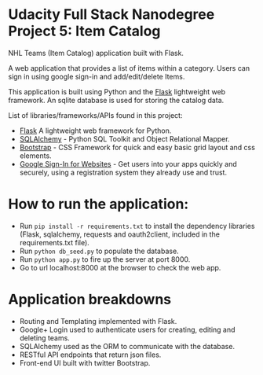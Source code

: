 # Udacity Full Stack Nanodegree Project 5: Item Catalog
NHL Teams (Item Catalog) application built with Flask.

A web application that provides a list of items within a category. Users can sign in using google sign-in and add/edit/delete Items.

This application is built using Python and the [Flask](http://flask.pocoo.org/) lightweight web framework. An sqlite database is used for storing the catalog data.

List of libraries/frameworks/APIs found in this project:
* [Flask](http://flask.pocoo.org/) A lightweight web framework for Python.
* [SQLAlchemy](www.sqlalchemy.org) - Python SQL Toolkit and Object Relational Mapper.
* [Bootstrap](http://getbootstrap.com/) - CSS Framework for quick and easy basic grid layout and css elements.
* [Google Sign-In for Websites](https://developers.google.com/identity/sign-in/web/sign-in) - Get users into your apps quickly and securely, using a registration system they already use and trust.

# How to run the application:
- Run `pip install -r requirements.txt` to install the dependency libraries (Flask, sqlalchemy, requests and oauth2client, included in the requirements.txt file).
- Run `python db_seed.py` to populate the database.
- Run `python app.py` to fire up the server at port 8000.
- Go to url localhost:8000 at the browser to check the web app.

# Application breakdowns
- Routing and Templating implemented with Flask.
- Google+ Login used to authenticate users for creating, editing and deleting teams.
- SQLAlchemy used as the ORM to communicate with the database.
- RESTful API endpoints that return json files.
- Front-end UI built with twitter Bootstrap.



